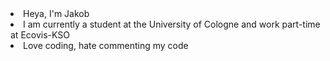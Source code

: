 <li>Heya, I'm Jakob</li>
<li>I am currently a student at the University of Cologne and work part-time at Ecovis-KSO</li>
<li>Love coding, hate commenting my code</li>
